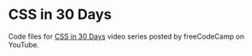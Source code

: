 # CSS in 30 Days

Code files for [CSS in 30 Days](https://www.youtube.com/playlist?list=PLWKjhJtqVAbl1AfjiGyYxwpdAPi5v-1OU) video series posted by freeCodeCamp on YouTube.